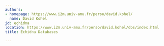 ```yaml
---
authors:
- homepage: https://www.i2m.univ-amu.fr/perso/david.kohel/
  name: David Kohel
id: echidna
location: https://www.i2m.univ-amu.fr/perso/david.kohel/dbs/index.html
title: Echidna Databases

---
```


